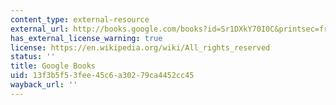 ```yaml
---
content_type: external-resource
external_url: http://books.google.com/books?id=Sr1DXkY70I0C&printsec=frontcover
has_external_license_warning: true
license: https://en.wikipedia.org/wiki/All_rights_reserved
status: ''
title: Google Books
uid: 13f3b5f5-3fee-45c6-a302-79ca4452cc45
wayback_url: ''
---
```

